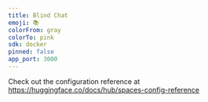 ```yaml
---
title: Blind Chat
emoji: 📚
colorFrom: gray
colorTo: pink
sdk: docker
pinned: false
app_port: 3000
---
```


Check out the configuration reference at https://huggingface.co/docs/hub/spaces-config-reference